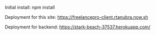 Initial install:
npm install

Deployment for this site:
https://freelancepro-client.rtanubra.now.sh

Deployment for backend:
https://stark-beach-37537.herokuapp.com/